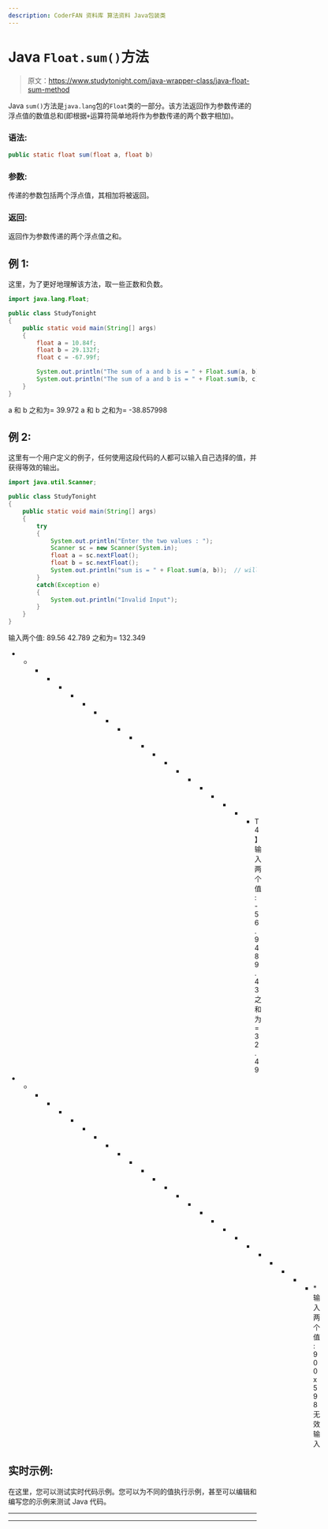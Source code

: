 ```yaml
---
description: CoderFAN 资料库 算法资料 Java包装类
---
```


# Java `Float.sum()`方法

> 原文：<https://www.studytonight.com/java-wrapper-class/java-float-sum-method>

Java `sum()`方法是`java.lang`包的`Float`类的一部分。该方法返回作为参数传递的浮点值的数值总和(即根据`+`运算符简单地将作为参数传递的两个数字相加)。

### 语法:

```java
public static float sum(float a, float b) 
```

### 参数:

传递的参数包括两个浮点值，其相加将被返回。

### 返回:

返回作为参数传递的两个浮点值之和。

## 例 1:

这里，为了更好地理解该方法，取一些正数和负数。

```java
import java.lang.Float;

public class StudyTonight
{  
    public static void main(String[] args) 
    {          
        float a = 10.84f;  
        float b = 29.132f;  
        float c = -67.99f;

        System.out.println("The sum of a and b is = " + Float.sum(a, b));  // It will return the sum of a and b
        System.out.println("The sum of a and b is = " + Float.sum(b, c));  // It will return the sum of a and b   
    }  
}
```

a 和 b 之和为= 39.972
a 和 b 之和为= -38.857998

## 例 2:

这里有一个用户定义的例子，任何使用这段代码的人都可以输入自己选择的值，并获得等效的输出。

```java
import java.util.Scanner;  

public class StudyTonight
{  
    public static void main(String[] args) 
    {  
        try
        {
            System.out.println("Enter the two values : ");  
            Scanner sc = new Scanner(System.in);  
            float a = sc.nextFloat();  
            float b = sc.nextFloat();  
            System.out.println("sum is = " + Float.sum(a, b));  // will return the sum of a and b. 
        }
        catch(Exception e)
        {
            System.out.println("Invalid Input");
        }  
    }  
} 
```

输入两个值:
89.56 42.789
之和为= 132.349
* * * * * * * * * * * * * * * * * * * * * T4】输入两个值:
-56.94 89.43
之和为= 32.49
* * * * * * * * * * * * * * * * * * * * * * * * * * *输入两个值:
90 0x598
无效输入

## 实时示例:

在这里，您可以测试实时代码示例。您可以为不同的值执行示例，甚至可以编辑和编写您的示例来测试 Java 代码。

* * *

* * *